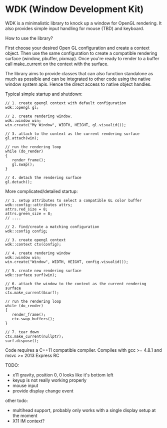 WDK (Window Development Kit)
================================

WDK is a minimalistic library to knock up a window for OpenGL rendering.
It also provides simple input handling for mouse (TBD) and keyboard. 


How to use the library?

First choose your desired Open GL configuration and create a context object. Then use the same
configuration to create a compatible rendering surface (window, pbuffer, pixmap). Once you're 
ready to render to a buffer call make_current on the context with the surface. 

The library aims to provide classes that can also function standalone as much as possible and can be 
integrated to other code using the native window system apis. Hence the direct access to native object
handles. 

Typical simple startup and shutdown:

    // 1. create opengl context with default configuration
    wdk::opengl gl;
    
    // 2. create rendering window.
    wdk::window win;
    win.create("My Window", WIDTH, HEIGHT, gl.visualid());
    
    // 3. attach to the context as the current rendering surface
    gl.attach(win);
    
    // run the rendering loop
    while (do_render)
    {
       render_frame();
       gl.swap();
    }    
    
    // 4. detach the rendering surface
    gl.detach();


More complicated/detailed startup:

    // 1. setup attributes to select a compatible GL color buffer
    wdk::config::attributes attrs;
    attrs.red_size = 8;
    attrs.green_size = 8;
    // ....
   
    // 2. find/create a matching configuration
    wdk::config config;
   
    // 3. create opengl context
    wdk::context ctx(config);
   
    // 4. create rendering window
    wdk::window win;
    win.create("Window", WIDTH, HEIGHT, config.visualid());
   
    // 5. create new rendering surface
    wdk::surface surf(win);
   
    // 6. attach the window to the context as the current rendering surface
    ctx.make_current(&surf);
   
    // run the rendering loop
    while (do_render)
    {
       render_frame();
       ctx.swap_buffers();
    }

    // 7. tear down
    ctx.make_current(nullptr);
    surf.dispose();
   
   


Code requires a C++11 compatible compiler. Compiles with gcc >= 4.8.1 and msvc >= 2013 Express RC


TODO:

- x11 gravity, position 0, 0 looks like it's bottom left
- keyup is not really working properly
- mouse input
- provide display change event 


other todo:
- multihead support, probably only works with a single display setup at the moment
- X11 IM context?


